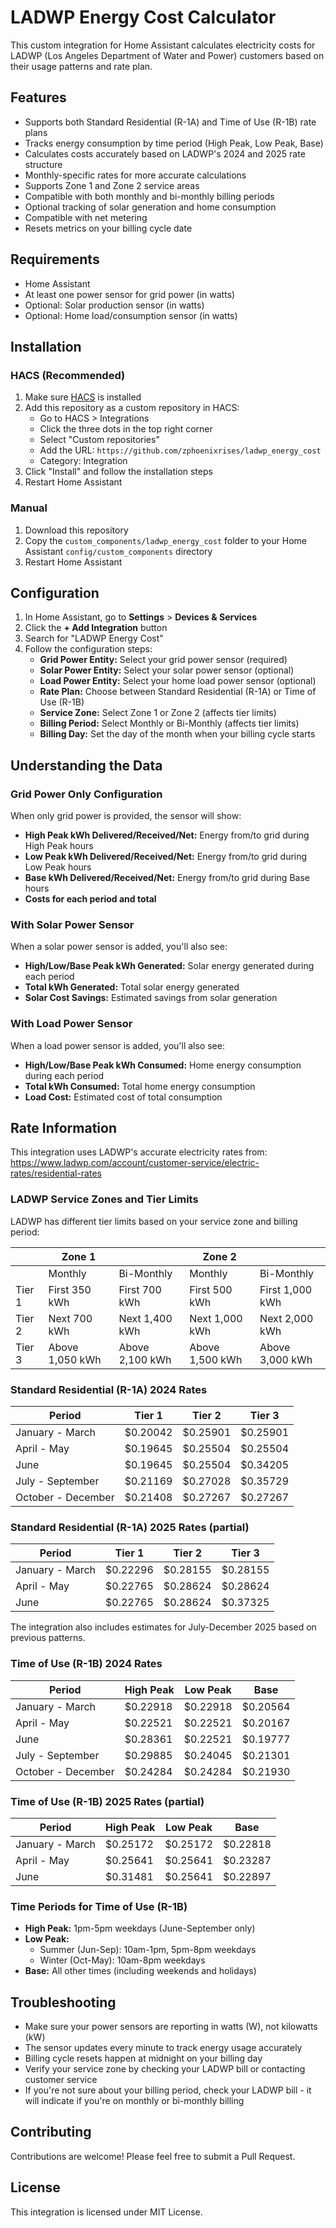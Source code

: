 # LADWP Energy Cost Calculator

This custom integration for Home Assistant calculates electricity costs for LADWP (Los Angeles Department of Water and Power) customers based on their usage patterns and rate plan.

## Features

- Supports both Standard Residential (R-1A) and Time of Use (R-1B) rate plans
- Tracks energy consumption by time period (High Peak, Low Peak, Base)
- Calculates costs accurately based on LADWP's 2024 and 2025 rate structure
- Monthly-specific rates for more accurate calculations
- Supports Zone 1 and Zone 2 service areas
- Compatible with both monthly and bi-monthly billing periods
- Optional tracking of solar generation and home consumption
- Compatible with net metering
- Resets metrics on your billing cycle date

## Requirements

- Home Assistant
- At least one power sensor for grid power (in watts)
- Optional: Solar production sensor (in watts)
- Optional: Home load/consumption sensor (in watts)

## Installation

### HACS (Recommended)

1. Make sure [HACS](https://hacs.xyz/) is installed
2. Add this repository as a custom repository in HACS:
   - Go to HACS > Integrations
   - Click the three dots in the top right corner
   - Select "Custom repositories"
   - Add the URL: `https://github.com/zphoenixrises/ladwp_energy_cost`
   - Category: Integration
3. Click "Install" and follow the installation steps
4. Restart Home Assistant

### Manual

1. Download this repository
2. Copy the `custom_components/ladwp_energy_cost` folder to your Home Assistant `config/custom_components` directory
3. Restart Home Assistant

## Configuration

1. In Home Assistant, go to **Settings** > **Devices & Services**
2. Click the **+ Add Integration** button
3. Search for "LADWP Energy Cost"
4. Follow the configuration steps:
   - **Grid Power Entity:** Select your grid power sensor (required)
   - **Solar Power Entity:** Select your solar power sensor (optional)
   - **Load Power Entity:** Select your home load power sensor (optional)
   - **Rate Plan:** Choose between Standard Residential (R-1A) or Time of Use (R-1B)
   - **Service Zone:** Select Zone 1 or Zone 2 (affects tier limits)
   - **Billing Period:** Select Monthly or Bi-Monthly (affects tier limits)
   - **Billing Day:** Set the day of the month when your billing cycle starts

## Understanding the Data

### Grid Power Only Configuration

When only grid power is provided, the sensor will show:
- **High Peak kWh Delivered/Received/Net:** Energy from/to grid during High Peak hours
- **Low Peak kWh Delivered/Received/Net:** Energy from/to grid during Low Peak hours
- **Base kWh Delivered/Received/Net:** Energy from/to grid during Base hours
- **Costs for each period and total**

### With Solar Power Sensor

When a solar power sensor is added, you'll also see:
- **High/Low/Base Peak kWh Generated:** Solar energy generated during each period
- **Total kWh Generated:** Total solar energy generated
- **Solar Cost Savings:** Estimated savings from solar generation

### With Load Power Sensor

When a load power sensor is added, you'll also see:
- **High/Low/Base Peak kWh Consumed:** Home energy consumption during each period
- **Total kWh Consumed:** Total home energy consumption
- **Load Cost:** Estimated cost of total consumption

## Rate Information

This integration uses LADWP's accurate electricity rates from:
https://www.ladwp.com/account/customer-service/electric-rates/residential-rates

### LADWP Service Zones and Tier Limits

LADWP has different tier limits based on your service zone and billing period:

| | Zone 1 | | Zone 2 | |
|---|---|---|---|---|
| | Monthly | Bi-Monthly | Monthly | Bi-Monthly |
| Tier 1 | First 350 kWh | First 700 kWh | First 500 kWh | First 1,000 kWh |
| Tier 2 | Next 700 kWh | Next 1,400 kWh | Next 1,000 kWh | Next 2,000 kWh |
| Tier 3 | Above 1,050 kWh | Above 2,100 kWh | Above 1,500 kWh | Above 3,000 kWh |

### Standard Residential (R-1A) 2024 Rates

| Period | Tier 1 | Tier 2 | Tier 3 |
|--------|-------------------|---------------------|-------------------|
| January - March | $0.20042 | $0.25901 | $0.25901 |
| April - May | $0.19645 | $0.25504 | $0.25504 |
| June | $0.19645 | $0.25504 | $0.34205 |
| July - September | $0.21169 | $0.27028 | $0.35729 |
| October - December | $0.21408 | $0.27267 | $0.27267 |

### Standard Residential (R-1A) 2025 Rates (partial)

| Period | Tier 1 | Tier 2 | Tier 3 |
|--------|-------------------|---------------------|-------------------|
| January - March | $0.22296 | $0.28155 | $0.28155 |
| April - May | $0.22765 | $0.28624 | $0.28624 |
| June | $0.22765 | $0.28624 | $0.37325 |

The integration also includes estimates for July-December 2025 based on previous patterns.

### Time of Use (R-1B) 2024 Rates

| Period | High Peak | Low Peak | Base |
|--------|-----------|----------|------|
| January - March | $0.22918 | $0.22918 | $0.20564 |
| April - May | $0.22521 | $0.22521 | $0.20167 |
| June | $0.28361 | $0.22521 | $0.19777 |
| July - September | $0.29885 | $0.24045 | $0.21301 |
| October - December | $0.24284 | $0.24284 | $0.21930 |

### Time of Use (R-1B) 2025 Rates (partial)

| Period | High Peak | Low Peak | Base |
|--------|-----------|----------|------|
| January - March | $0.25172 | $0.25172 | $0.22818 |
| April - May | $0.25641 | $0.25641 | $0.23287 |
| June | $0.31481 | $0.25641 | $0.22897 |

### Time Periods for Time of Use (R-1B)

- **High Peak:** 1pm-5pm weekdays (June-September only)
- **Low Peak:** 
  - Summer (Jun-Sep): 10am-1pm, 5pm-8pm weekdays
  - Winter (Oct-May): 10am-8pm weekdays
- **Base:** All other times (including weekends and holidays)

## Troubleshooting

- Make sure your power sensors are reporting in watts (W), not kilowatts (kW)
- The sensor updates every minute to track energy usage accurately
- Billing cycle resets happen at midnight on your billing day
- Verify your service zone by checking your LADWP bill or contacting customer service
- If you're not sure about your billing period, check your LADWP bill - it will indicate if you're on monthly or bi-monthly billing

## Contributing

Contributions are welcome! Please feel free to submit a Pull Request.

## License

This integration is licensed under MIT License. 